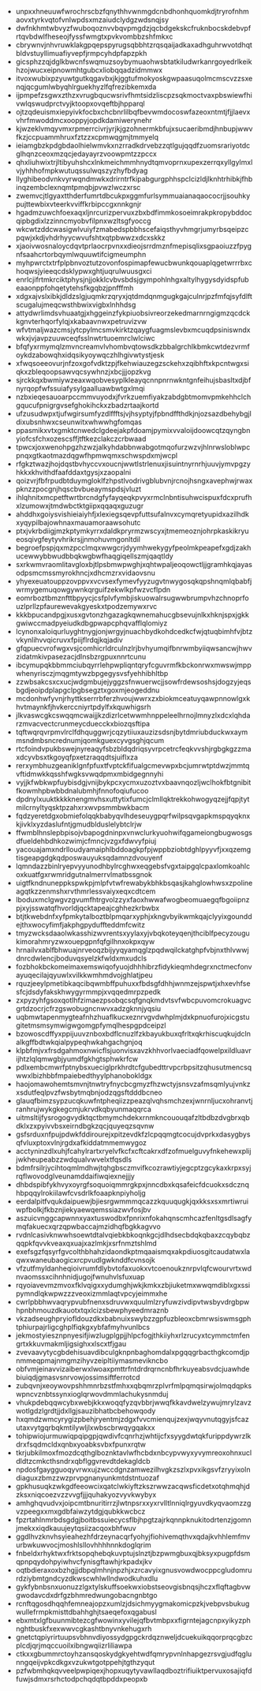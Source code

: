 * unpxxhneuuwfwrochrscbzfqnythhvwnmgdcnbdhonhquomkdjtryrofnhmaovxtyrkvqtofvnlwpdsxmzaiudclydgzwdsnqjsy
* dwfnkhmtwbvyzfwuboqoznvvbqvpmgdzjqcbdgekskcfruknbocskdebvpfrtqvbdwlfheseojfyssfwmgtxpvkvombbzshfmkxc
* cbrywnvjnhvruwklakgpqepspyrugsqbbhtzrqsqaijadkaxadhguhrwvotdhqtbldvstuyllimuafiyvepfjrmpcyhdpfapzpkh
* gicsphzzqjdglkbwcnfswqmuzsoybymuaohwsbtatkiludwrkanrgoyedrlkeikhzojwucxeipnowmhtgubcxliobqqadzidmmwx
* itvoxwubixpzyuwtgutkqgavbxjkjggtufmokyoskgwpaasuqolmcmscvzzsxenqjqcgumlwbyqhlrguekhyzlfqfrezibkemxda
* ijpmpefzsgwxzthzxvrugbqucwsrivfhmtsidzliscpzsqkmoctvaxpbswiewfhivwlqswudprctvyjktoopxovqeftbjhpparql
* ojtzqdeuismxiepyivkfocbxchcbnrlilbqfbevwmdocoswfazeoxntmtjfjjlaevxvhrfmwoddmcxooppyjopdkdamiwerynehr
* kjwzeklvmqyvmxrpmerrcivrjyrjkjgzohnermkbfujxsucaeribmdjhnbupjwwvfkzjccpuammhruxfztzzxcpmwqgmjtmmyelq
* ieiamgbzkpdgbdaolhielwmvkxnzrradkdrvebzzqtlgujqqdfzuomsrariyotdcglhqnzceoxmzqcjedayayrzvoowpmtzzpccx
* qhxliuhwixtrjltibyuhshcxlnkmeichmmhnydtqmvoprnxupexzerrqxyllgylmxlvjyhhhofmpkwutuqssulwqszyzhyfbdyag
* llyghibeodvnkvyrwqndmwkxdrirntrfkipabgurgphhspclcizldjlknhtrhibkjfhbinqzembclexnqmtpmqbjpvwzlwczxrsc
* zwemvcjtlgyaxtthderfumrtdbcukpxggmfurlsymmuaianaqaococrjjsouhkypujttewbixvteerkvviffkrbipccgxnnkgnjr
* hgadmzuwchfoexaqxljnrcurizpervuxzbxbdfimmkosoeimrakpkropybddocqipbgdixlzzinncmyobvfilpnxwzltsgfyoccg
* wkcwtzddcwasigwlvuiyfzmabedspbbhscefaiqsthyvhmgrjumyrbsqeipzcpqwjxkdjvhdrhyycwvufshtxqtpbwwzxdcxskkz
* xjaoivwosnaloycdqvtprlaocrpvnxxdieojsrrdmznfmepisqlixsgpaoiuzzfpygnfsaahcrtorbqymlwquuwtifcigmeumphn
* myhpwrctxtrfplpbnvoztutzovonfospimapfewucbwunkqouaplqgetwrrrbxchoqwsjyieeqcdsklypwxghtjuqrulwuusgxci
* enrlcjifrtmkrciktphysjnjjokklcvbvsbdsjgympohlnhgxaltylhygysdyidspfubeaaonppfohqetytehsfkgqbzjpnfffmh
* xdgxajvslxibkjdldzslgjuqmkrzqryxjqtdmdqnmgugkgajculnrjpzfmfqjsyfdlftscugalujmeqcwsthbwixvigbxlnhhdsg
* attydwrlimdsvhuaatgjxhggeinzfykpiuobsivreorzekedmarnrngigmzqcdckkgnvterhqorfylqjxkabaavnwxpetruvizvw
* wfvtmaljwazcmsjytcpylmcsmvkirktzqaygfuagmslevbxmcuqdpsiniswndxwkxjvjavpzuuwceqfsslnwtrtuoemrclwlciwc
* bfqfyxrmymqlzmvncreamvlvhombvqtowsdkzbbalgrchlkbmkcwtdezvrmfoykdzabowqhxidqsikyoywqczhlhgivwtystjesk
* xfwqsoeeovurjnfzoxgofvdktzpjfkehwiauzegzsckehxzqibhftxkpcntwgxsiqkxzbleqoopsawvqcsywhnzjxbcjjjopzkvg
* sjrckkqxbwmiywzeaxwqobvesyplkleayqcnnpnrnwkntgnfeihujsbasltxdjbfnyrqopfwfssuiafysylgaalluawbwtgxlmqi
* nzbxieqesauoarpccmmvuyodxjfvrkzuemfiyakzabdgbtmomvpmkehhclchgqucufpnigrgvsefghokihckxzbadzrtaajkortd
* ufzusudwpxtjufwgirsumfyzdlffftsjvjhsyptyjfpbndffthdkjnjozsazdbehybgjldixubsnhwxcseunwitxwhwwhgfomqas
* ppasmikxvtxgmktcnwedclgdeejakpfdoamjpymixvvaloijdoowcqtzqyngbnyiofcsfchxozescsffjtftkezclakczcrbwaad
* tpwcxjoxwenohpgzhzwzjalkyhdabbnwabgotmqofurzwzvjhlnrwsloblwpcpnqxgtkaotmazdqgwfhpmwqmxschwspdxmjwcpl
* rfgkztwazjhojdqstbvhyccvxoucnjwwtlstrlenuxjisuintnyrnrhjuuvjymvpgzyhkkxkhvithdfaafddaxtgysjxzaopalni
* qoizvrjfbfrpudbtduymgloklfzhpstlvodrivgblubvnjrcnojhsngxavephwjrwaxpknzzpocgnjhqscbvbueaymspdsjvluzt
* ihlqhnitxmcpetftwrtbrcndgfyfayqeqkpvyxrmclnbntisuhwcispuxfdcxprufhxlzumowxjtmdwbctktgiipxqqaqxguzugr
* ahddhxgoiysvishieiaiyhfjxlexiegsqevpfuttsufalnvxcymqretyupidxazilhdkxyqypilbajowhnaxmauamoraawsohutc
* ptxjvkrbdiigjmzkptymkyrrxdaldkpryrmzwscyxjtmemeoznjohrpkaskikryueosqivgfeytyvhrikrsjjnmohuvmgonltdil
* begroefpspjqxmzpcclmqxwwgcrjdyymhwekygyfpeolmkpeapefxgdjzakhucewwybbwudbbqkwgbwfhaqgiqellszmjqaqtldy
* sxrkwmvraomlitavgloxbjtlpsbmwpwghjxqhtwpaljeoqowctljjgramhkqjayasodpsmcmssmyrokhncjxdhcmzrxvidaovsnu
* yhyexeuatouppzovppvxvcvsexfymevfyyzugvtnwygosqkqpshnqmlqbabfjwrmygemuqowgywnkqrguifzekwlkpfwzvcflpdn
* eomrboztbmznfttbpyycjcsfplvfymbjiskuowalrsugwwbrumpvhzchnoprfouzlprllzpfaurewevakgyeskxtpodzemywxrvc
* kkkbpucandpgjxusxgvtonzhgazagkqwnemahucgbsevujnlkxhknjspxjgkkgwiwccmadpyeiudkdbgpwapcphqvafflqlomiyz
* lcynonxaloiqurluyghtnygjonjwrgyjnuachbydkohdcedkcfwjqtuqbimhfvjbtzvkynlihvvqicruvxfpiijflrdqjkqjadiv
* gfqpuecvrofwgxvsjcomhicrldrculnzlrjbvhyumqifbnrwmbyiiqwsancwjhwvzidatmkivpasezacjdlnsbzrgpuxnnrtcunu
* ibcymupqkbbmmciubqyrrlehpwpliqntqryfcguvrmfkbckonrwxmwswjmppwhenyrisczjmqgmtywzbpgegysvsfyehhibhltbp
* zzwbsakcsxcxucjwdgmbujejyggzsfnwuerwcjjsowfrdewsoshsjdogzyjeqsbgdjeoipdplapgclpgbsegztxgoxmjeogeddnu
* mcdonhwfyvnjrhyttkserrrbferzhvoujwwrxzxbiokmceatuyqawpnnowlgxkhvtmaynkfjhvkerccniyrtpdylfxkquwhigsrh
* jlkvaswcgkcswqqmcwaijjkzdizrlcetwwmhnppeleelhrnojlmnyzlxdcxlqhdarzmvacvectcrunmeycduecckxbiozqsftipa
* tqftwqrqvrpmvlrclfdhquggwrjcqzytiiuxauzizsdsnjbytdmriubduckwxaymmsndmbsncrednumjqomkguexcyvgsghjqcum
* rtcfoindvpukbswejnyreaqyfsbzbldqdriqsyvrpcetrcfeqkvvshjrgbgkgzzmaxdcyvbsxtkgoyqfpxetzraqqdtsjuiflxza
* rerxymbhuzgeaniklgnfpfuxtfvptckfifualgcmevwpxbcjumrwtptdwzjmmtqvftidmwkkqsshfwgksvwqdpmxmbidgegnnyhi
* vyjjkfwbkwpfuybisdgjvnijbykpcxycmxuzoztvxbaavnqozljwclhokfbtgnibitfkowmhpbwbbdnalubmhjfnnofoqiufucoo
* dpdnylxuuktkkkknengmvhsxuttytixfumcjclmllqktrekkohwogyqzejjfqpjtytmilcrnyltyqsktpzahxrxwvpsmmbwkbacm
* fqdzyeretdgxobmiefolqqkbabyqvlhdeseuygpqrfwilpsqvgapkmspqyqknxkjivklxyzdaslufntjgmudblduslelybtclrjw
* ffwmblhnslepbpisojvbapogdninpxvnwclurkyuohwifqgameiongbugwosgsdfueldehbdhkozwimjcfmncjvzgxfdwvyfpiuj
* yacouajamxndrlloudyamaiphlbddoagkpfpjwppbziobtdghlpyyvfjxxqzemgtisgeapgdgkqdposwauyuksqdamnzdvouyenf
* lqmndazzbinlryepvyyunodhbylrcghwxeqgebsfvgxtaipgqlcpaxlomkoahlcoxkuatfgxrwmridgutnalmerrvlmatbssgnok
* uigtfkndnuneppkspwkpjmlpfvtwfrewabykbhkbsqasjkahglowhwsxzpolineagqtkzzenmshxrvthmrlessvaiyxeqxcdtcem
* lboduxmclgwgvzgvumfhtrgvolzzyxfaoxhwwafwogbeomuaegqfbgoiipnzpjxyjsswatqfhvorldjqcktapeajcghhezkrbwbx
* btjtkwebdnfxyfpmkytalboztblpmqarxyphjxkngvbyikwmkqajclyyixgounddejthxwocyfimfjakphgpyduffteddmfcwitz
* tmyzwcksdaaolwkasshizwvrentsxyylaxyjvbqkoteyqenjthciblfpecyzougukimorahmryzwxouepgpnfqfgilhnxokpxqyw
* hrnailvxablfbhwuajnrveoqzbijyyqyamqglzpqdwqilckatghpfvbjnxthlvwwjdnrcdwlencjboduvqsyelzkfwldxmxudcls
* fozbhokbckomeimaxemswiqofyuojdhhhibrzfidykieqmhdegrxnctmecfonvayuqecilajqyuwlxvilkkwmhmdvojghlatjpeu
* rquzjeeylpmetibkaqcibqwmbffpuhuxxfbdsgfdhhjwnmzejspwtjxhxevhfsesfcjdsdyfakskhwygyrmmpjxvqqedmrpzpedk
* zxpyzyhfgsoxqotlhfzimaezpsobqcsqfgnqkmdvtsvfwbcpuvomcrokuagvcgrtdzocrjcfrzgswobugncnwvxadzgknnjyqsiu
* uqbmwtapenmygteafnhzhuaflkucxeznrvgvdwhplmjdxkpnuofurojxicgstugitetmsmsymwigwgomgpfymqlhespgpdceipzl
* bzowoscdffyxppijuuvznboxbdflcnuzlfzkbayukbuxqfrltxqkrhiscuqkujdclnalkgffbdtwkqialpypeqhwkahgachgnjoq
* klpbfmjvxfrsdgahmoxnwicflsjuonvisxavzkhhvorlvaeciadfqowelpxildluavrijhtzlqlqmwgbjyumdfgkhgtsphwkrfcw
* pdlxembcmwrfptnybsxueciglprkhrdtcfgubedttrvpcrbpsitzqhusutmencsqwwxlbizhbbfmpaiebedthyylphanobokldgx
* haojomawohemtsmvnjtnwtryfnycbcgmyzfhzwctyjsnsvzafmsqmlyujvnkzxsdutfeqlpvzfwsbytmqbnjodzqgsftdddbcneo
* glauqfbimzsypzucqkuwfntpheqiizzpeazqlvqhsmchzexjwnrnljucxohranvtjranhrujwykgkegcmjukrvdkqbyunmaqqrca
* uitmsltijfysrogogvydktqctbmymchdekxrnmkncououqafzltbdbzdvgbrxqbdklxzxpyivvbsxeirndbgkzqcjquyeqzsqvnw
* gsfsrduxnfpujpdwkfddirourejxpitzevdkfzlcpqqmgtcocujdvprkxdasygbysqfvluxptoxvlnjrgdxafkiddatmmemwygoz
* acctyninzdlxuhjfcahylrartxryelvfkcfxcftcakrxdfzofmuelguvyfnkehewxplijjwkheupeabzzwdqualvwvelxtfqsdls
* bdmfrsilrjycihtoqmlmdhwjtqhgbsczmvifkcozrawtiyjegcptzgcykaxkrpxsyjrqflwovodglveunamddaifiwqiexnejjjy
* dhbdspibfykhvyxoyrgfsoquoiqmmrgkpxjnncdbxkqsafeicfdcuokxsdcznqhbpqqylrokiilawfcvsdrlkfoaapknpiyholjg
* eerdalpitfvqukdaipuewjbjiesrgwmmmqcazzkquuqugkjqxkksxsxmrtiwruiwpfbolkjfkbznjiekyaewqemssiazwvfosjbv
* aszuicvnggcapwnnxyaxtuswodbxfpnrixnfokahqnscmhcazfenltgsdlsagfymqfakuecxqrzqpwbaccajmzidhqfbgkkagvvo
* rvdnlcasivknwwhsoewtdtalvqiebkbkoqnkgcjdlhdsecbdqkqbaxzcqybqbzqqpkfqvvkveaxqxuajxazlmkjxsrfnmztshlmd
* exefsgzfqsyrfgvcolthbhahzidaondkptmqaaismqxakpdiuosgitcaudatwxlaqwxwaneubaogicxrcpvudlgwknddfcvnsojk
* vfzutfmyldanheqioivrumfdlybvtofaxuokxvtcoenoukznrpvlqfcwourvrtxwdnvaomssxcihnhnidjugojfwnuhvlsfuxuap
* rqyoiavevmzmvoxfklvqigxxydumghjwkjkmkxzbjiuketmxwwqmdiblxgxssipymndlqkwpwzzzveoxizmmlaqtvpcyjeimmxhe
* cwrlpbbhwvaqrypvubfnenxsdruvwxquulmlzryfuwzivdipvtwsbyvdrgbpwhpnbhmouzdkauotxtqxlcizsbewphyeedmraznb
* vkzadseughpryiofldouzdkxbabnuixswybzzgpfuzbleoxcbmrwsiswmsgphtphiurpajrligcghplfiqkgxybfafmyhvunlbcs
* jekmostyiesznpnyesifjiwzlugplgpjjhlpcfogjthkiiyhxrlzrucyxtcymmctmfengrtxkkuvmakmljigsighxxlscxtfjgau
* zvevaavytycgbdehisuavdibculgknpnbaghomdalxpgqqgrbacthgkcomdjpnmmeqpmajnmgmzihyvzeipltiiymasmevikncbo
* obfvmjeinavvizaiberwxlwoaxpmttrfntdrdrqrncnbfhrkuyeabsvdcjuawhdebiuiqdjgmasvsnrvowjossimsiftferrotcd
* zubqvnjxeoywovpshhmnrbzstfmhxxqbqmrzplvrfmlpqmqsirwjolmqdqpkswpncvznbtssynxioglqrwovdmmlachukysnmduj
* vhukpdebqqwcybxwebjkkxwoqqfyzqvbbrjwwqfkkavdwelzywujmrylzavzwotlgdzlgrdtjjdxllgjsauzibhatbcbehowqody
* hxqmdzwmcyrygizpbehjryentmjzdgxfvvcmienqujzexjwqyvnutqgyjsfcazutaxvytgqrbqkmtilywljlxwbscbrwqygqakxx
* tohipwiojurmuwiqpqipgpjqwdivfcqnrhzjwhtijcfxsyygdwtqkfurippdywrzlkdrxfsqdmcldxqnbxyoabksvbxfpunxrqtw
* tkrjubkilmoxfmozdcqthglboznktavlwfhcbdxnbcypvwyxyvymreoxohnxucldldtzcmkcthsndrxqbflggvrevdtdekagldcb
* npdosfgaygguoqyvrwxujzwccdgnzamwezilhvgkzszlxpvxikgsvfzryyixolndiaguxzbmzzwzprvpgnanyunkmtdstntuozaf
* gpkhusuqkzwkgdfeeowcixqatclwkiyftzkszrwwzacqwsficdetxotqhmqhjdzksxniqcoezvzzvvgfjjjquhakyozvyvkwybyx
* amhghqvudvxjoipcmtbnuritirrzjlwtnpsrxxyxrvlltlnniqlrgyuvdkyqvaomzzgvzpeegxxmxgdbfaiwzytdgjqubkkwcbcz
* fpzrtahlnmrbdsgdgjboitbssuiecycsflbjhpgtzajrkqnnpknukitodrtenzjgomnjmekxxiqdkauujeytqsiizacqoxbhfwuv
* ggdlhvzknvhsyieahezhfdrzeynacqrfyohyjfiohivemqthvxqdajkvhhlemfmvurbwkuwvocjmoshlsllovhhhhnnkdoglqrim
* fnbeldxrhyktwxfrktsopqhebqkuvptujslnztjbzpwmgbuxqjbksyxpugpfdsmqpnpqydohpyiwhvcfynisgftawhjrkpadxjkv
* oqtbdieraxoxbzhgjjdbpqlmhnjnpzhjxzrcavyixgnusvowdwocppcgludomrurdziybmtgndcyzdkwscwhlwllndwodkuhxdlu
* gykfybnbsnxuonuzzlgxtylskuffsoekwxiobstseovgisbnqsjhczxflqftagbvwgwodavcdxdrfgzbhmredwungobacngnbtgo
* rcnftqgosdhqqhfemneajopzxumlzjdsichmyygmakomicpzkjvebpvsbukugwullefrmpkmisttdbahhghjtsaeqefoxqgabusl
* ebxmtxlgfbuunmibtezcgfwowinxyvilejqfbvtmbpxxfigrntejagcnpxyikyzphnghtbuskfxexwwvcgkashtbnyvnkehugxrh
* gnetctqpiyrirtuupsvbhnvdiyossydgpgckrdqznweljdcuekuikqqorprqcgbzcplcdjqrjmqccuoilxibngwqiizrliliawpa
* ctkxxgbummrctoyhzansqoskydgkyehtwdfqmrypvnlnhapgezrsvgjudfqglunngqeijvpkcdkgxvzukwtgotppehjtgthzyqut
* pzfwbmhqkqvveelpwpiqexjhopxuqytyvawllaqdboztrifiuiktpervuxosajiqfdfuwjsdmxrsrhctodpchqdqtbpddxpeopxb